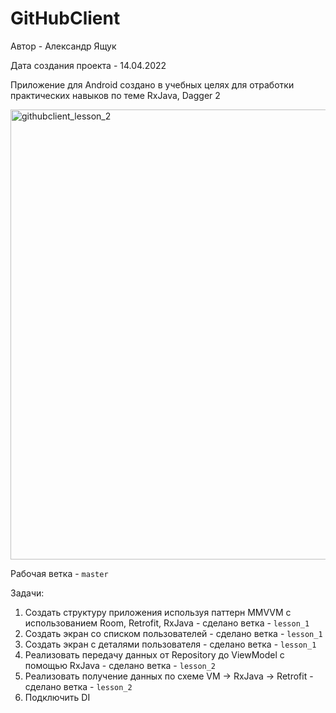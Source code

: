 # GitHubClient
Автор - Александр Ящук

Дата создания проекта - 14.04.2022

Приложение для Android создано в учебных целях для отработки практических навыков по теме RxJava, Dagger 2

<img src = "./githubclient_lesson_2.gif" alt="githubclient_lesson_2" height="720">

Рабочая ветка - `master`
 
Задачи:
 
 1) Создать структуру приложения используя паттерн MMVVM с использованием Room, Retrofit, RxJava - сделано ветка - `lesson_1`
 2) Создать экран со списком пользователей - сделано ветка - `lesson_1`
 3) Создать экран с деталями пользователя - сделано ветка - `lesson_1`
 4) Реализовать передачу данных от Repository до ViewModel с помощью RxJava - сделано ветка - `lesson_2`
 5) Реализовать получение данных по схеме VM -> RxJava -> Retrofit -  сделано ветка - `lesson_2`
 6) Подключить DI
